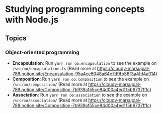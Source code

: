 # Studying programming concepts with Node.js

## Topics

### Object-oriented programming

- **Encapsulation**: Run `yarn run oo:encapsulation` to see the example on `/src/oo/encapsulation.ts` (Read more at https://cloudy-marsupial-788.notion.site/Encapsulation-95a4ce6048a64e7d9fb58f3a4fd4a014)
- **Composition**: Run `yarn run oo:composition` to see the example on `/src/oo/composition/` (Read more at https://cloudy-marsupial-788.notion.site/Composition-7b939af55ce84d00a4ed115b6737fffc)
- **Association**: Run `yarn run oo:association` to see the example on `/src/oo/association/` (Read more at https://cloudy-marsupial-788.notion.site/Composition-7b939af55ce84d00a4ed115b6737fffc)
